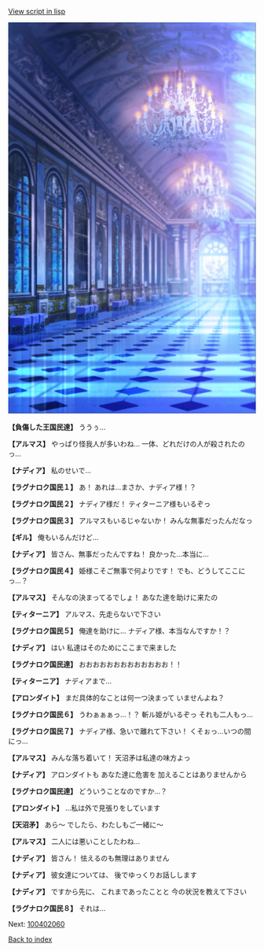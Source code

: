 [View script in lisp](../scripts/100402053.txt)

![mamon_room.png](../images/backgrounds/mamon_room.png)

**【負傷した王国民達】**
ううぅ…

**【アルマス】**
やっぱり怪我人が多いわね…
一体、どれだけの人が殺されたのっ…

**【ナディア】**
私のせいで…

**【ラグナロク国民１】**
あ！
あれは…まさか、ナディア様！？

**【ラグナロク国民２】**
ナディア様だ！
ティターニア様もいるぞっ

**【ラグナロク国民３】**
アルマスもいるじゃないか！
みんな無事だったんだなっ

**【ギル】**
俺もいるんだけど…

**【ナディア】**
皆さん、無事だったんですね！
良かった…本当に…

**【ラグナロク国民４】**
姫様こそご無事で何よりです！
でも、どうしてここにっ…？

**【アルマス】**
そんなの決まってるでしょ！
あなた達を助けに来たの

**【ティターニア】**
アルマス、先走らないで下さい

**【ラグナロク国民５】**
俺達を助けに…
ナディア様、本当なんですか！？

**【ナディア】**
はい
私達はそのためにここまで来ました

**【ラグナロク国民達】**
おおおおおおおおおおおおお！！

**【ティターニア】**
ナディアまで…

**【アロンダイト】**
まだ具体的なことは何一つ決まって
いませんよね？

**【ラグナロク国民６】**
うわぁぁぁっ…！？
斬ル姫がいるぞっ
それも二人もっ…

**【ラグナロク国民７】**
ナディア様、急いで離れて下さい！
くそぉっ…いつの間にっ…

**【アルマス】**
みんな落ち着いて！
天沼矛は私達の味方よっ

**【ナディア】**
アロンダイトも
あなた達に危害を
加えることはありませんから

**【ラグナロク国民達】**
どういうことなのですか…？

**【アロンダイト】**
…私は外で見張りをしています

**【天沼矛】**
あら～
でしたら、わたしもご一緒に～

**【アルマス】**
二人には悪いことしたわね…

**【ナディア】**
皆さん！
怯えるのも無理はありません

**【ナディア】**
彼女達については、
後でゆっくりお話しします

**【ナディア】**
ですから先に、
これまであったことと
今の状況を教えて下さい

**【ラグナロク国民８】**
それは…


Next: [100402060](100402060.md)

[Back to index](index.md)
